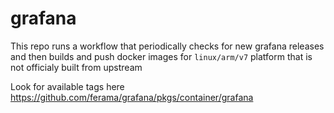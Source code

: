 # grafana

This repo runs a workflow that periodically checks for new grafana releases and then
builds and push docker images for `linux/arm/v7` platform that is not officialy built
from upstream

Look for available tags here https://github.com/ferama/grafana/pkgs/container/grafana